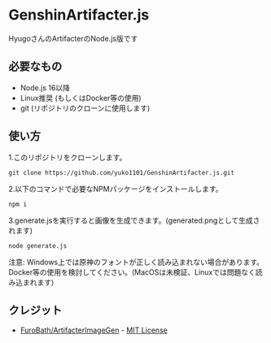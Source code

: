 # GenshinArtifacter.js
HyugoさんのArtifacterのNode.js版です


## 必要なもの
- Node.js 16以降
- Linux推奨 (もしくはDocker等の使用)
- git (リポジトリのクローンに使用します)

## 使い方

1.このリポジトリをクローンします。
```shell
git clone https://github.com/yuko1101/GenshinArtifacter.js.git
```

2.以下のコマンドで必要なNPMパッケージをインストールします。
```shell
npm i
```

3.generate.jsを実行すると画像を生成できます。(generated.pngとして生成されます)
```shell
node generate.js
```

注意: Windows上では原神のフォントが正しく読み込まれない場合があります。
Docker等の使用を検討してください。(MacOSは未検証、Linuxでは問題なく読み込まれます)

## クレジット
- [FuroBath/ArtifacterImageGen](https://github.com/FuroBath/ArtifacterImageGen) - [MIT License](https://github.com/FuroBath/ArtifacterImageGen/blob/master/LICENSE)